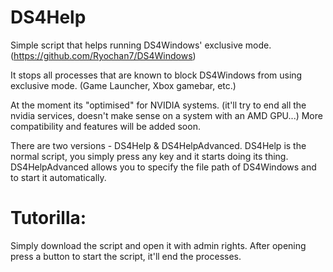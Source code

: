 # DS4Help
Simple script that helps running DS4Windows' exclusive mode. (https://github.com/Ryochan7/DS4Windows)

It stops all processes that are known to block DS4Windows from using exclusive mode. (Game Launcher, Xbox gamebar, etc.)

At the moment its "optimised" for NVIDIA systems. (it'll try to end all the nvidia services, doesn't make sense on a system with an AMD GPU...) More compatibility and features will be added soon. 

There are two versions - DS4Help & DS4HelpAdvanced. DS4Help is the normal script, you simply press any key and it starts doing its thing. DS4HelpAdvanced allows you to specify the file path of DS4Windows and to start it automatically. 

# Tutorilla:
Simply download the script and open it with admin rights.
After opening press a button to start the script, it'll end the processes.
